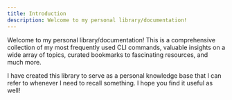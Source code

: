```yaml
---
title: Introduction
description: Welcome to my personal library/documentation!
---
```


Welcome to my personal library/documentation! This is a comprehensive collection of my most frequently used CLI commands, valuable insights on a wide array of topics, curated bookmarks to fascinating resources, and much more.

I have created this library to serve as a personal knowledge base that I can refer to whenever I need to recall something. I hope you find it useful as well!
